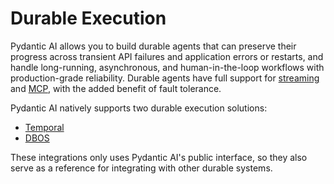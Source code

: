 # Durable Execution

Pydantic AI allows you to build durable agents that can preserve their progress across transient API failures and application errors or restarts, and handle long-running, asynchronous, and human-in-the-loop workflows with production-grade reliability. Durable agents have full support for [streaming](../agents.md#streaming-all-events) and [MCP](../mcp/client.md), with the added benefit of fault tolerance.

Pydantic AI natively supports two durable execution solutions:

- [Temporal](./temporal.md)
- [DBOS](./dbos.md)

These integrations only uses Pydantic AI's public interface, so they also serve as a reference for integrating with other durable systems.

